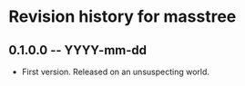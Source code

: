 # Revision history for masstree

## 0.1.0.0 -- YYYY-mm-dd

* First version. Released on an unsuspecting world.
